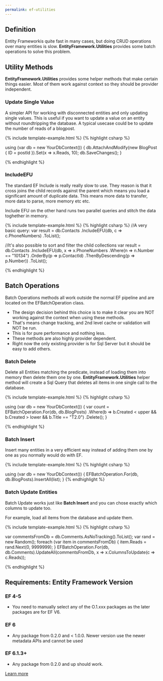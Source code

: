 ```yaml
---
permalink: ef-utilities 
---
```


## Definition

Entity Frameworkis quite fast in many cases, but doing CRUD operations over many entities is slow. **EntityFramework.Utilities** provides some batch operations to solve this problem.

## Utility Methods

**EntityFramework.Utilities** provides some helper methods that make certain things easier. Most of them work against context so they should be provider independent.

### Update Single Value

A simpler API for working with disconnected entities and only updating single values. This is useful if you want to update a value on an entity without roundtripping the database. A typical usecase could be to update the number of reads of a blogpost. 

{% include template-example.html %} 
{% highlight csharp %}

using (var db = new YourDbContext())
{
      db.AttachAndModify(new BlogPost { ID = postId }).Set(x => x.Reads, 10);
      db.SaveChanges();
}

{% endhighlight %}

### IncludeEFU

The standard EF Include is really really slow to use. They reason is that it cross joins the child records against the parent which means you load a significant amount of duplicate data. This means more data to transfer, more data to parse, more memory etc etc.

Include EFU on the other hand runs two parallel queries and stitch the data toghether in memory.

{% include template-example.html %} 
{% highlight csharp %}
//A very basic query:
var result = db.Contacts
.IncludeEFU(db, c => c.PhoneNumbers)
.ToList();

//It's also possible to sort and filter the child collections
var result = db.Contacts
    .IncludeEFU(db, x => x.PhoneNumbers
    .Where(n => n.Number == "10134")
    .OrderBy(p => p.ContactId)
    .ThenByDescending(p => p.Number))
    .ToList();

{% endhighlight %}

## Batch Operations

Batch Operations methods all work outside the normal EF pipeline and are located on the EFBatchOperation class. 

 - The design decision behind this choice is to make it clear you are NOT working against the context when using these methods. 
 - That's means change tracking, and 2nd level cache or validation will NOT be run. 
 - This is for pure performance and nothing less. 
 - These methods are also highly provider dependent. 
 - Right now the only existing provider is for Sql Server but it should be easy to add others.

### Batch Delete

Delete all Entities matching the predicate, instead of loading them into memory then delete them one by one. **EntityFramework.Utilities** helper method will create a Sql Query that deletes all items in one single call to the database.

{% include template-example.html %} 
{% highlight csharp %}

using (var db = new YourDbContext())
{
    var count = EFBatchOperation.For(db, db.BlogPosts)
            .Where(b => b.Created < upper && b.Created > lower && b.Title == "T2.0")
            .Delete();
}

{% endhighlight %}

### Batch Insert

Insert many entities in a very efficient way instead of adding them one by one as you normally would do with EF.

{% include template-example.html %} 
{% highlight csharp %}

using (var db = new YourDbContext())
{
    EFBatchOperation.For(db, db.BlogPosts).InsertAll(list);
}
{% endhighlight %}

### Batch Update Entities

Batch Update works just like **Batch Insert** and you can chose exactly which columns to update too.

For example, load all items from the database and update them.

{% include template-example.html %} 
{% highlight csharp %}

var commentsFromDb = db.Comments.AsNoTracking().ToList();
var rand = new Random();
foreach (var item in commentsFromDb)
{
    item.Reads = rand.Next(0, 9999999);
}
EFBatchOperation.For(db, db.Comments).UpdateAll(commentsFromDb, x => x.ColumnsToUpdate(c => c.Reads));

{% endhighlight %}

## Requirements: Entity Framework Version

### EF 4-5

 - You need to manually select any of the O.1.xxx packages as the later packages are for EF V6.

### EF 6

 - Any package from 0.2.0 and < 1.0.0. Newer version use the newer metadata APIs and cannot be used

### EF 6.1.3+

 - Any package from 0.2.0 and up should work.

[Learn more](https://github.com/MikaelEliasson/EntityFramework.Utilities)
